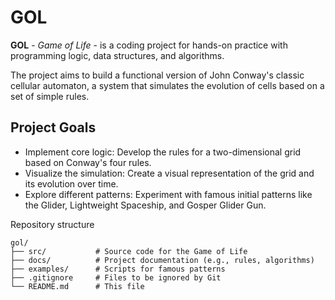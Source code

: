 # GOL
**GOL** - _Game of Life_ - is a coding project for hands-on practice with programming logic, data structures, and algorithms. 

The project aims to build a functional version of John Conway's classic cellular automaton, a system that simulates the evolution of cells based on a set of simple rules.

## Project Goals
- Implement core logic: Develop the rules for a two-dimensional grid based on Conway's four rules.
- Visualize the simulation: Create a visual representation of the grid and its evolution over time.
- Explore different patterns: Experiment with famous initial patterns like the Glider, Lightweight Spaceship, and Gosper Glider Gun.

Repository structure
```
gol/
├── src/           # Source code for the Game of Life
├── docs/          # Project documentation (e.g., rules, algorithms)
├── examples/      # Scripts for famous patterns
├── .gitignore     # Files to be ignored by Git
└── README.md      # This file
```
